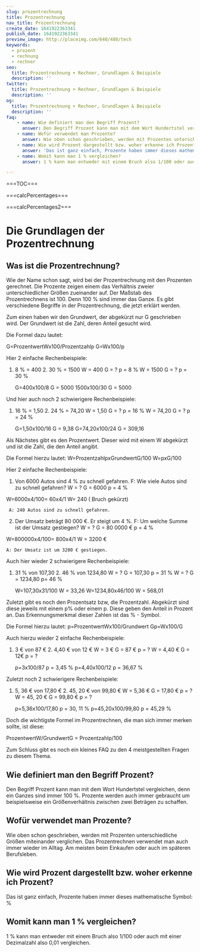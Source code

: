 ```yaml
---
slug: prozentrechnung
title: Prozentrechnung
nav_title: Prozentrechnung
create_date: 1641922363341
publish_date: 1641922363341
preview_image: http://placeimg.com/640/480/tech
keywords:
  - prozent
  - rechnung
  - rechner
seo:
  title: Prozentrechnung ➤ Rechner, Grundlagen & Beispiele 
  description: ''
twitter:
  title: Prozentrechnung ➤ Rechner, Grundlagen & Beispiele 
  description: ''
og:
  title: Prozentrechnung ➤ Rechner, Grundlagen & Beispiele 
  description: ''
faq:
    - name: Wie definiert man den Begriff Prozent?
      answer: Den Begriff Prozent kann man mit dem Wort Hundertstel vergleichen, denn ein Ganzes sind immer 100 %. Prozente werden auch immer gebraucht um beispielsweise ein Größenverhältnis zwischen zwei Beträgen zu schaffen.
    - name: Wofür verwendet man Prozente?
      answer: Wie oben schon geschrieben, werden mit Prozenten unterschiedliche Größen miteinander verglichen. Das Prozentrechnen verwendet man auch immer wieder im Alltag. Am meisten beim Einkaufen oder auch im späteren Berufsleben.
    - name: Wie wird Prozent dargestellt bzw. woher erkenne ich Prozent?
      answer: 'Das ist ganz einfach, Prozente haben immer dieses mathematische Symbol: %'
    - name: Womit kann man 1 % vergleichen?
      answer: 1 % kann man entweder mit einem Bruch also 1/100 oder auch mit einer Dezimalzahl also 0,01 vergleichen.

---
```



===TOC===


===calcPercentages===

===calcPercentages2===

# Die Grundlagen der Prozentrechnung

## Was ist die Prozentrechnung?

Wie der Name schon sagt, wird bei der Prozentrechnung mit den Prozenten gerechnet. Die Prozente zeigen einem das Verhältnis zweier unterschiedlicher Größen zueinander auf.
Der Maßstab des Prozentrechnens ist 100. Denn 100 % sind immer das Ganze.
Es gibt verschiedene Begriffe in der Prozentrechnung, die jetzt erklärt werden.

Zum einen haben wir den Grundwert, der abgekürzt nur G geschrieben wird. Der Grundwert ist die Zahl, deren Anteil gesucht wird.

Die Formel dazu lautet:    

G=ProzentwertWx100/Prozentzahlp  G=Wx100/p

Hier 2 einfache Rechenbeispiele:

1. 8 % = 400                                                      2.  30 %  = 1500
    W = 400    G = ?    p = 8 %                                W = 1500    G = ?    p = 30 %    

   G=400x100/8   G = 5000                            1500x100/30   G = 5000


Und hier auch noch 2 schwierigere Rechenbeispiele:

1. 16 % = 1,50                                                    2.  24 % = 74,20
    W = 1,50   G = ?   p = 16 %                                W = 74,20    G = ?   p = 24 %

   G=1,50x100/16 G = 9,38                                G=74,20x100/24  G = 309,16

Als Nächstes gibt es den Prozentwert. Dieser wird mit einem W abgekürzt und ist die Zahl, die den Anteil angibt.

Die Formel hierzu lautet:
W=ProzentzahlpxGrundwertG/100 W=pxG/100

Hier 2 einfache Rechenbeispiele:

1. Von 6000 Autos sind 4 % zu schnell gefahren.
    F: Wie viele Autos sind zu schnell gefahren?
    W = ?      G = 6000   p = 4 %
    
W=6000x4/100= 60x4/1   W= 240       ( Bruch gekürzt)

     A: 240 Autos sind zu schnell gefahren.
2. Der Umsatz beträgt 80 000  €. Er steigt um 4 %.
    F: Um welche Summe ist der Umsatz gestiegen?
    W = ?       G = 80 0000 €      p = 4 %
   
W=800000x4/100= 800x4/1  W = 3200  €

    A: Der Umsatz ist um 3200 € gestiegen.


Auch hier wieder 2 schwierigere Rechenbeispiele:

1. 31 % von 107,30                                                  2.  46 % von 1234,80
    W = ?    G = 107,30   p = 31 %                                 W = ?   G = 1234,80   p= 46 %

   W=107,30x31/100   W = 33,26                                W=1234,80x46/100   W = 568,01


Zuletzt gibt es noch den Prozentsatz bzw, die Prozentzahl. Abgekürzt sind diese jeweils mit einem
p% oder einem p. Diese geben den Anteil in Prozent an. Das Erkennungsmerkmal dieser Zahlen ist das % - Symbol.

Die Formel hierzu lautet:
p=ProzentwertWx100/Grundwert Gp=Wx100/G


Auch hierzu wieder 2 einfache Rechenbeispiele:

1. 3 € von 87 €                                                       2.  4,40 € von 12 €
    W = 3 €   G = 87 €  p = ?                                        W = 4,40 €  G = 12€    p = ?
    
   p=3x100/87 p = 3,45 %                                     p=4,40x100/12     p = 36,67 %


Zuletzt noch 2 schwierigere Rechenbeispiele:

1. 5, 36 € von 17,80 €                                            2.  45, 20 € von 99,80 €
    W = 5,36 €   G = 17,80 €   p = ?                             W = 45, 20 €   G = 99,80 €   p = ?

    p=5,36x100/17,80  p = 30, 11 %                             p=45,20x100/99,80  p = 45,29 %


Doch die wichtigste Formel im Prozentrechnen, die man sich immer merken sollte, ist diese:


  ProzentwertW/GrundwertG =  Prozentzahlp/100
                                  
Zum Schluss gibt es noch ein kleines FAQ zu den 4 meistgestellten Fragen zu diesem Thema.

## Wie definiert man den Begriff Prozent?

Den Begriff Prozent kann man mit dem Wort Hundertstel vergleichen, denn ein Ganzes sind immer 100 %. Prozente werden auch immer gebraucht um beispielsweise ein Größenverhältnis zwischen zwei Beträgen zu schaffen.

## Wofür verwendet man Prozente?

Wie oben schon geschrieben, werden mit Prozenten unterschiedliche Größen miteinander verglichen. Das Prozentrechnen verwendet man auch immer wieder im Alltag. Am meisten beim Einkaufen oder auch im späteren Berufsleben.

## Wie wird Prozent dargestellt bzw. woher erkenne ich Prozent?

Das ist ganz einfach, Prozente haben immer dieses mathematische Symbol: %

## Womit kann man 1 % vergleichen?

1 % kann man entweder mit einem Bruch also 1/100 oder auch mit einer Dezimalzahl also 0,01 vergleichen.

